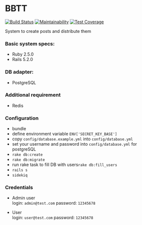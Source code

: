 BBTT
====
[![Build Status](https://travis-ci.org/aYaremchuk/bbtt.svg?branch=master)](https://travis-ci.org/aYaremchuk/bbtt)
[![Maintainability](https://api.codeclimate.com/v1/badges/a5995c0e140d65b9f1b3/maintainability)](https://codeclimate.com/github/aYaremchuk/bbtt/maintainability)
[![Test Coverage](https://api.codeclimate.com/v1/badges/a5995c0e140d65b9f1b3/test_coverage)](https://codeclimate.com/github/aYaremchuk/bbtt/test_coverage)


System to create posts and distribute them


### Basic system specs:
- Ruby 2.5.0
- Rails 5.2.0

### DB adapter:
- PostgreSQL

### Additional requirement
- Redis

### Configuration
* bundle
* define environment variable ``ENV['SECRET_KEY_BASE']``
* copy ``config/database.example.yml`` into ``config/database.yml``
* set your username and password into ``config/database.yml`` for postgreSQL
* ``rake db:create``
* ``rake db:migrate``
* run rake task to fill DB with users``rake db:fill_users``
* ``rails s``
* ``sidekiq``

### Credentials
- Admin user  
login: ``admin@test.com``
password: ``12345678``

- User  
login: ``user@test.com``
password: ``12345678``
